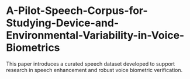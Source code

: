 # A-Pilot-Speech-Corpus-for-Studying-Device-and-Environmental-Variability-in-Voice-Biometrics
This paper introduces a curated speech dataset developed to support research in speech enhancement and robust voice biometric verification.

